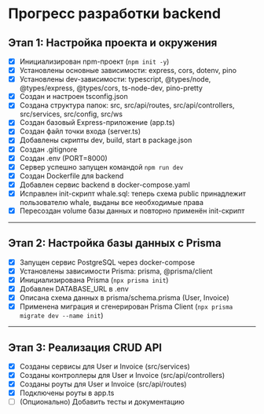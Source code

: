 # Прогресс разработки backend

## Этап 1: Настройка проекта и окружения

- [x] Инициализирован npm-проект (`npm init -y`)
- [x] Установлены основные зависимости: express, cors, dotenv, pino
- [x] Установлены dev-зависимости: typescript, @types/node, @types/express, @types/cors, ts-node-dev, pino-pretty
- [x] Создан и настроен tsconfig.json
- [x] Создана структура папок: src, src/api/routes, src/api/controllers, src/services, src/config, src/ws
- [x] Создан базовый Express-приложение (app.ts)
- [x] Создан файл точки входа (server.ts)
- [x] Добавлены скрипты dev, build, start в package.json
- [x] Создан .gitignore
- [x] Создан .env (PORT=8000)
- [x] Сервер успешно запущен командой `npm run dev`
- [x] Создан Dockerfile для backend
- [x] Добавлен сервис backend в docker-compose.yaml
- [x] Исправлен init-скрипт whale.sql: теперь схема public принадлежит пользователю whale, выданы все необходимые права
- [x] Пересоздан volume базы данных и повторно применён init-скрипт

---

## Этап 2: Настройка базы данных с Prisma

- [x] Запущен сервис PostgreSQL через docker-compose
- [x] Установлены зависимости Prisma: prisma, @prisma/client
- [x] Инициализирована Prisma (`npx prisma init`)
- [x] Добавлен DATABASE_URL в .env
- [x] Описана схема данных в prisma/schema.prisma (User, Invoice)
- [x] Применена миграция и сгенерирован Prisma Client (`npx prisma migrate dev --name init`) 

---

## Этап 3: Реализация CRUD API

- [x] Созданы сервисы для User и Invoice (src/services)
- [x] Созданы контроллеры для User и Invoice (src/api/controllers)
- [x] Созданы роуты для User и Invoice (src/api/routes)
- [x] Подключены роуты в app.ts
- [ ] (Опционально) Добавить тесты и документацию 